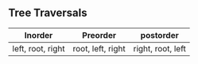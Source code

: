 ## Tree Traversals

| Inorder           | Preorder          | postorder         |
|-------------------|-------------------|-------------------|
| left, root, right | root, left, right | right, root, left |
